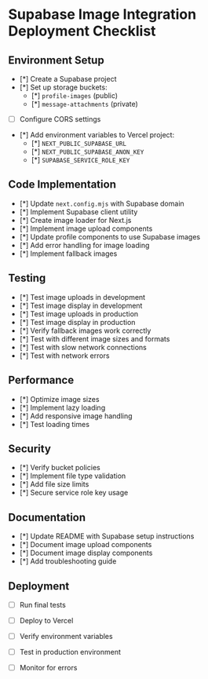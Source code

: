 # Supabase Image Integration Deployment Checklist

## Environment Setup

- [*] Create a Supabase project
- [*] Set up storage buckets:
  - [*] `profile-images` (public)
  - [*] `message-attachments` (private)
- [ ] Configure CORS settings
- [*] Add environment variables to Vercel project:
  - [*] `NEXT_PUBLIC_SUPABASE_URL`
  - [*] `NEXT_PUBLIC_SUPABASE_ANON_KEY`
  - [*] `SUPABASE_SERVICE_ROLE_KEY`

## Code Implementation

- [*] Update `next.config.mjs` with Supabase domain
- [*] Implement Supabase client utility
- [*] Create image loader for Next.js
- [*] Implement image upload components
- [*] Update profile components to use Supabase images
- [*] Add error handling for image loading
- [*] Implement fallback images

## Testing

- [*] Test image uploads in development
- [*] Test image display in development
- [*] Test image uploads in production
- [*] Test image display in production
- [*] Verify fallback images work correctly
- [*] Test with different image sizes and formats
- [*] Test with slow network connections
- [*] Test with network errors

## Performance

- [*] Optimize image sizes
- [*] Implement lazy loading
- [*] Add responsive image handling
- [*] Test loading times

## Security

- [*] Verify bucket policies
- [*] Implement file type validation
- [*] Add file size limits
- [*] Secure service role key usage

## Documentation

- [*] Update README with Supabase setup instructions
- [*] Document image upload components
- [*] Document image display components
- [*] Add troubleshooting guide

## Deployment

- [ ] Run final tests
- [ ] Deploy to Vercel
- [ ] Verify environment variables
- [ ] Test in production environment
- [ ] Monitor for errors

